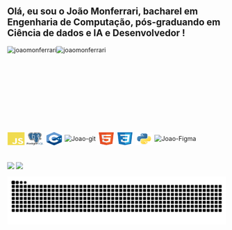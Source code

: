 ## Olá, eu sou o João Monferrari, bacharel em Engenharia de Computação, pós-graduando em Ciência de dados e IA e Desenvolvedor !

<div style="display: flex; align-items: flex-start;">
  <img align="left" src="https://github-readme-stats.vercel.app/api?username=joaomonferrari&show_icons=true&theme=algolia" alt="joaomonferrari" />
  <img align="left" src="https://github-readme-stats.vercel.app/api/top-langs?username=joaomonferrari&show_icons=true&theme=algolia&locale=en&layout=compact" alt="joaomonferrari" />
</div>

<br/><br/><br/><br/><br/><br/><br/></br>

<div style="display: inline_block"><br>
  <img align="center" alt="Joao-Js" height="30" width="40" src="https://raw.githubusercontent.com/devicons/devicon/master/icons/javascript/javascript-plain.svg">
  <img align="center" alt="Joao-sql" height="30" width="40" src="https://raw.githubusercontent.com/devicons/devicon/master/icons/postgresql/postgresql-original-wordmark.svg">
  <img align="center" alt="Joao-cpp" height="30" width="40" src="https://raw.githubusercontent.com/devicons/devicon/master/icons/cplusplus/cplusplus-original.svg">
  <img align="center" alt="Joao-git" height="30" width="40" 
src="https://www.vectorlogo.zone/logos/git-scm/git-scm-icon.svg">
  <img align="center" alt="Joao-HTML" height="30" width="40" src="https://raw.githubusercontent.com/devicons/devicon/master/icons/html5/html5-original.svg">
  <img align="center" alt="Joao-CSS" height="30" width="40" src="https://raw.githubusercontent.com/devicons/devicon/master/icons/css3/css3-original.svg">
  <img align="center" alt="Joao-Python" height="30" width="40" src="https://raw.githubusercontent.com/devicons/devicon/master/icons/python/python-original.svg">
  <img align="center" alt="Joao-Figma" height="30" width="40" src="https://www.vectorlogo.zone/logos/figma/figma-icon.svg">
</div>

#

<div> 
  <a href = "mailto:joaomonferna2002@gmail.com"><img src="https://img.shields.io/badge/Gmail-D14836?style=for-the-badge&logo=gmail&logoColor=white" target="_blank"></a>
  <a href="https://www.linkedin.com/in/jo%C3%A3o-monferrari-b278b2223/" target="_blank"><img src="https://img.shields.io/badge/-LinkedIn-%230077B5?style=for-the-badge&logo=linkedin&logoColor=white" target="_blank"></a> 
  
</div>

![Snake animation](https://raw.githubusercontent.com/joaomonferrari/joaomonferrari/output/github-contribution-grid-snake-dark.svg)


